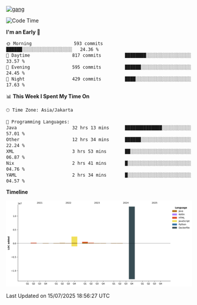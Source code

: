 <!-- [<img src='https://dev.karakun.com/assets/posts/2018-09-16-jc-java-article/3duke_suspects.jpg' alt='java'>](https://github.com/yeahbutstill) -->
[<img src='https://asset-2.tstatic.net/tribunnewswiki/foto/bank/images/Mozart.jpg' alt='gang'>](https://github.com/yeahbutstill)

<!--START_SECTION:waka-->
![Code Time](http://img.shields.io/badge/Code%20Time-3%2C444%20hrs%2010%20mins-blue)

**I'm an Early 🐤** 

```text
🌞 Morning                593 commits         ██████░░░░░░░░░░░░░░░░░░░   24.36 % 
🌆 Daytime                817 commits         ████████░░░░░░░░░░░░░░░░░   33.57 % 
🌃 Evening                595 commits         ██████░░░░░░░░░░░░░░░░░░░   24.45 % 
🌙 Night                  429 commits         ████░░░░░░░░░░░░░░░░░░░░░   17.63 % 
```


📊 **This Week I Spent My Time On** 

```text
🕑︎ Time Zone: Asia/Jakarta

💬 Programming Languages: 
Java                     32 hrs 13 mins      ██████████████░░░░░░░░░░░   57.01 % 
Other                    12 hrs 34 mins      ██████░░░░░░░░░░░░░░░░░░░   22.24 % 
XML                      3 hrs 53 mins       ██░░░░░░░░░░░░░░░░░░░░░░░   06.87 % 
Nix                      2 hrs 41 mins       █░░░░░░░░░░░░░░░░░░░░░░░░   04.76 % 
YAML                     2 hrs 34 mins       █░░░░░░░░░░░░░░░░░░░░░░░░   04.57 % 
```

**Timeline**

![Lines of Code chart](https://raw.githubusercontent.com/yeahbutstill/yeahbutstill/main/assets/bar_graph.png)


 Last Updated on 15/07/2025 18:56:27 UTC
<!--END_SECTION:waka-->
